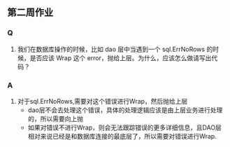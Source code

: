 ## 第二周作业

### Q
1. 我们在数据库操作的时候，比如 dao 层中当遇到一个 sql.ErrNoRows 的时候，是否应该 Wrap 这个 error，抛给上层。为什么，应该怎么做请写出代码？

### A
1.  对于sql.ErrNoRows,需要对这个错误进行Wrap，然后抛给上层
    * dao层不会去处理这个错误，具体的处理逻辑应该是由上层业务进行处理的，所以需要向上抛
    * 如果对错误不进行Wrap，则会无法跟踪错误的更多详细信息，且DAO层相对来说已经是和数据库连接的最底层了，所以需要对错误进行Wrap.
